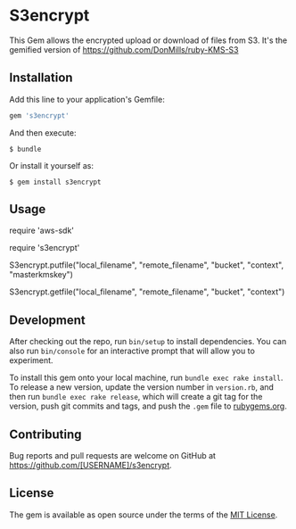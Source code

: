 # S3encrypt

This Gem allows the encrypted upload or download of files from S3.
It's the gemified version of https://github.com/DonMills/ruby-KMS-S3
## Installation

Add this line to your application's Gemfile:

```ruby
gem 's3encrypt'
```

And then execute:

    $ bundle

Or install it yourself as:

    $ gem install s3encrypt

## Usage

require 'aws-sdk'

require 's3encrypt'

S3encrypt.putfile("local_filename", "remote_filename", "bucket", "context", "masterkmskey")

S3encrypt.getfile("local_filename", "remote_filename", "bucket", "context")


## Development

After checking out the repo, run `bin/setup` to install dependencies. You can also run `bin/console` for an interactive prompt that will allow you to experiment.

To install this gem onto your local machine, run `bundle exec rake install`. To release a new version, update the version number in `version.rb`, and then run `bundle exec rake release`, which will create a git tag for the version, push git commits and tags, and push the `.gem` file to [rubygems.org](https://rubygems.org).

## Contributing

Bug reports and pull requests are welcome on GitHub at https://github.com/[USERNAME]/s3encrypt.


## License

The gem is available as open source under the terms of the [MIT License](http://opensource.org/licenses/MIT).

